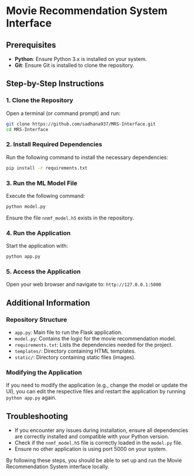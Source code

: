 # Movie Recommendation System Interface

## Prerequisites

- **Python**: Ensure Python 3.x is installed on your system.
- **Git**: Ensure Git is installed to clone the repository.

## Step-by-Step Instructions

### 1. Clone the Repository
Open a terminal (or command prompt) and run:
```sh
git clone https://github.com/sadhana937/MRS-Interface.git
cd MRS-Interface
```

### 2. Install Required Dependencies
Run the following command to install the necessary dependencies:
```sh
pip install -r requirements.txt
```

### 3. Run the ML Model File
Execute the following command:
```sh
python model.py
```
Ensure the file `nnmf_model.h5` exists in the repository.

### 4. Run the Application
Start the application with:
```sh
python app.py
```

### 5. Access the Application
Open your web browser and navigate to: `http://127.0.0.1:5000`

## Additional Information

### Repository Structure
- `app.py`: Main file to run the Flask application.
- `model.py`: Contains the logic for the movie recommendation model.
- `requirements.txt`: Lists the dependencies needed for the project.
- `templates/`: Directory containing HTML templates.
- `static/`: Directory containing static files (images).

### Modifying the Application
If you need to modify the application (e.g., change the model or update the UI), you can edit the respective files and restart the application by running `python app.py` again.

## Troubleshooting
- If you encounter any issues during installation, ensure all dependencies are correctly installed and compatible with your Python version.
- Check if the `nnmf_model.h5` file is correctly loaded in the `model.py` file.
- Ensure no other application is using port 5000 on your system.

By following these steps, you should be able to set up and run the Movie Recommendation System interface locally.

